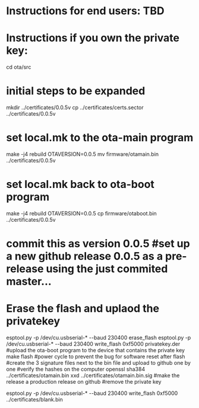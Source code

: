 # Instructions for end users: TBD

# Instructions if you own the private key:

cd ota/src

# initial steps to be expanded
mkdir ../certificates/0.0.5v 
cp ../certificates/certs.sector 
../certificates/0.0.5v 

# set local.mk to the ota-main program 
make -j4 rebuild OTAVERSION=0.0.5 mv firmware/otamain.bin ../certificates/0.0.5v 

# set local.mk back to ota-boot program 
make -j4 rebuild OTAVERSION=0.0.5 cp firmware/otaboot.bin ../certificates/0.0.5v 

# commit this as version 0.0.5 #set up a new github release 0.0.5 as a pre-release using the just commited master...

# Erase the flash and uplaod the privatekey

esptool.py -p /dev/cu.usbserial-* --baud 230400 erase_flash 
esptool.py -p /dev/cu.usbserial-* --baud 230400 write_flash 0xf5000 privatekey.der
#upload the ota-boot program to the device that contains the private key make flash #power cycle to prevent the bug for software reset after flash #create the 3 signature files next to the bin file and upload to github one by one #verify the hashes on the computer openssl sha384 ../certificates/otamain.bin xxd ../certificates/otamain.bin.sig #make the release a production release on github #remove the private key

esptool.py -p /dev/cu.usbserial-* --baud 230400 write_flash 0xf5000 ../certificates/blank.bin